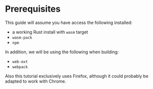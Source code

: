# Prerequisites

This guide will assume you have access the following installed:

* a working Rust install with `wasm` target
* `wasm-pack`
* `npm`

In addition, we will be using the following when building:

* `web-ext`
* `webpack`

Also this tutorial exclusively uses Firefox, although it could probably be adapted to work with Chrome.
